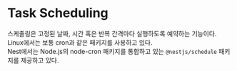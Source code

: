 # Task Scheduling

스케줄링은 고정된 날짜, 시간 혹은 반복 간격마다 실행하도록 예약하는 기능이다.<br>
Linux에서는 보통 cron과 같은 패키지를 사용하고 있다.<br>
Nest에서는 Node.js의 node-cron 패키지를 통합하고 있는 `@nestjs/schedule` 패키지를 제공하고 있다.
